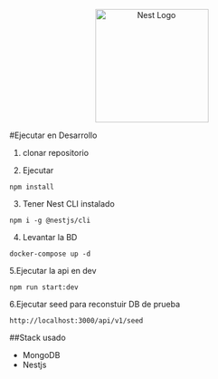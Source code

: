 <p align="center">
  <a href="http://nestjs.com/" target="blank"><img src="https://nestjs.com/img/logo-small.svg" width="200" alt="Nest Logo" /></a>
</p>

#Ejecutar en Desarrollo
1. clonar repositorio

2. Ejecutar
```
npm install 
```
3. Tener Nest CLI instalado
```
npm i -g @nestjs/cli
```
4. Levantar la BD
```
docker-compose up -d
```
5.Ejecutar la api en dev
```
npm run start:dev
```
6.Ejecutar seed para reconstuir DB de prueba
```
http://localhost:3000/api/v1/seed
```

##Stack usado

* MongoDB 
* Nestjs
